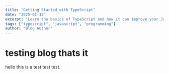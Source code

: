 ```yaml
---
title: "Getting Started with TypeScript"
date: "2025-01-12"
excerpt: "Learn the basics of TypeScript and how it can improve your JavaScript development experience."
tags: ["typescript", "javascript", "programming"]
author: "Blog Author"
---
```


# testing blog thats it 

hello this is a test test test.